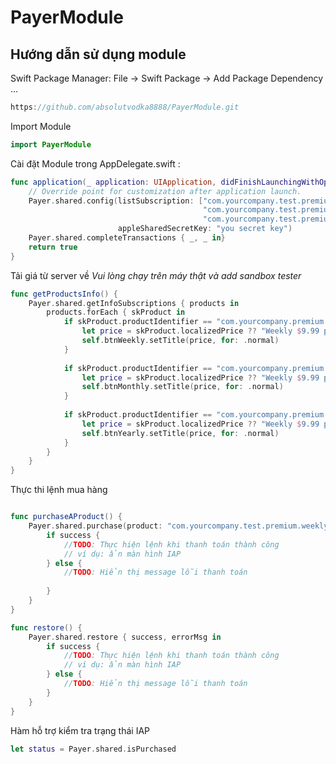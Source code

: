 # PayerModule


## Hướng dẫn sử dụng module

Swift Package Manager: File -> Swift Package -> Add Package Dependency ...
~~~swift
https://github.com/absolutvodka8888/PayerModule.git
~~~

Import Module
~~~swift
import PayerModule
~~~

Cài đặt Module trong AppDelegate.swift :
~~~swift
func application(_ application: UIApplication, didFinishLaunchingWithOptions launchOptions: [UIApplication.LaunchOptionsKey: Any]?) -> Bool {
    // Override point for customization after application launch.
    Payer.shared.config(listSubscription: ["com.yourcompany.test.premium.weekly",
                                           "com.yourcompany.test.premium.monthly",
                                           "com.yourcompany.test.premium.yearly"],
                        appleSharedSecretKey: "you secret key")
    Payer.shared.completeTransactions { _, _ in}
    return true
}
~~~

Tải giá từ server về *Vui lòng chạy trên máy thật và add sandbox tester*
~~~swift
func getProductsInfo() {
    Payer.shared.getInfoSubscriptions { products in
        products.forEach { skProduct in
            if skProduct.productIdentifier == "com.yourcompany.premium.weekly" {
                let price = skProduct.localizedPrice ?? "Weekly $9.99 per week"
                self.btnWeekly.setTitle(price, for: .normal)
            }
            
            if skProduct.productIdentifier == "com.yourcompany.premium.monthly" {
                let price = skProduct.localizedPrice ?? "Weekly $9.99 per week"
                self.btnMonthly.setTitle(price, for: .normal)
            }
            
            if skProduct.productIdentifier == "com.yourcompany.premium.yearly" {
                let price = skProduct.localizedPrice ?? "Weekly $9.99 per week"
                self.btnYearly.setTitle(price, for: .normal)
            }
        }
    }
}
~~~

Thực thi lệnh mua hàng
~~~swift

func purchaseAProduct() {
    Payer.shared.purchase(product: "com.yourcompany.test.premium.weekly") { success, errorMsg in
        if success {
            //TODO: Thực hiện lệnh khi thanh toán thành công
            // ví dụ: ẩn màn hình IAP
        } else {
            //TODO: Hiển thị message lỗi thanh toán
            
        }
    }
}

func restore() {
    Payer.shared.restore { success, errorMsg in
        if success {
            //TODO: Thực hiện lệnh khi thanh toán thành công
            // ví dụ: ẩn màn hình IAP
        } else {
            //TODO: Hiển thị message lỗi thanh toán
        }
    }
}

~~~

Hàm hỗ trợ kiểm tra trạng thái IAP
~~~swift
let status = Payer.shared.isPurchased
~~~


